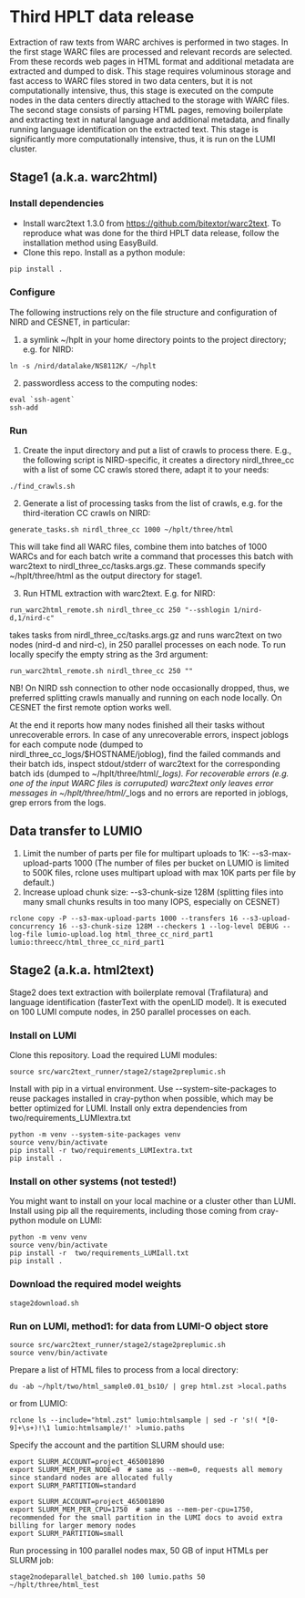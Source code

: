 # Third HPLT data release
Extraction of raw texts from WARC archives is performed in two stages. In the first stage WARC files
are processed and relevant records are selected. From these records web pages in HTML format and
additional metadata are extracted and dumped to disk. This stage requires voluminous storage and
fast access to WARC files stored in two data centers, but it is not computationally intensive, thus, this
stage is executed on the compute nodes in the data centers directly attached to the storage with WARC
files.
The second stage consists of parsing HTML pages, removing boilerplate and extracting text in natural
language and additional metadata, and finally running language identification on the extracted text. 
This stage is significantly more computationally intensive, thus, it is run on the LUMI cluster.

## Stage1 (a.k.a. warc2html)
### Install dependencies
* Install warc2text 1.3.0 from https://github.com/bitextor/warc2text. To reproduce what was done for the third HPLT data 
release, follow the installation method using EasyBuild. 
* Clone this repo. Install as a python module:
```bash
pip install .
```

### Configure
The following instructions rely on the file structure and configuration of NIRD and CESNET, in particular:
1. a symlink ~/hplt in your home directory points to the project directory; e.g. for NIRD:
```commandline
ln -s /nird/datalake/NS8112K/ ~/hplt
```
2. passwordless access to the computing nodes:
```commandline
eval `ssh-agent`
ssh-add
```

### Run
1. Create the input directory and put a list of crawls to process there. E.g., the following script is NIRD-specific, 
it creates a directory nirdl_three_cc with a list of some CC crawls stored there, adapt it to your needs:
```commandline
./find_crawls.sh
```

2. Generate a list of processing tasks from the list of crawls, e.g. for the third-iteration CC crawls on NIRD:
```commandline
generate_tasks.sh nirdl_three_cc 1000 ~/hplt/three/html 
```
This will take find all WARC files, combine them into batches of 1000 WARCs and for each batch write a command that 
processes this batch with warc2text to nirdl_three_cc/tasks.args.gz. These commands specify ~/hplt/three/html as the
output directory for stage1.


3. Run HTML extraction with warc2text. E.g. for NIRD:
```commandline
run_warc2html_remote.sh nirdl_three_cc 250 "--sshlogin 1/nird-d,1/nird-c"
```
takes tasks from nirdl_three_cc/tasks.args.gz and runs warc2text on two nodes (nird-d and nird-c), in 250 parallel processes on each node.
To run locally specify the empty string as the 3rd argument:
```commandline
run_warc2html_remote.sh nirdl_three_cc 250 ""
```
NB! On NIRD ssh connection to other node occasionally dropped, thus, we preferred splitting crawls manually and running
on each node locally. On CESNET the first remote option works well. 

At the end it reports how many nodes finished all their tasks without unrecoverable errors. In case of any unrecoverable
errors, inspect joblogs for each compute node (dumped to nirdl_three_cc_logs/$HOSTNAME/joblog), find the failed commands 
and their batch ids, inspect stdout/stderr of warc2text for the corresponding batch ids (dumped to  ~/hplt/three/html/*_logs). 
For recoverable errors (e.g. one of the input WARC files is corruputed) warc2text only leaves error messages in 
~/hplt/three/html/*_logs and no errors are reported in joblogs, grep errors from the logs.


## Data transfer to LUMIO
1) Limit the number of parts per file for multipart uploads to 1K: --s3-max-upload-parts 1000 (The number of files per 
bucket on LUMIO is limited to 500K files, rclone uses multipart upload with max 10K parts per file by default.)
2) Increase upload chunk size: --s3-chunk-size 128M (splitting files into many small chunks results in too many IOPS, especially on CESNET)

```commandline
rclone copy -P --s3-max-upload-parts 1000 --transfers 16 --s3-upload-concurrency 16 --s3-chunk-size 128M --checkers 1 --log-level DEBUG --log-file lumio-upload.log html_three_cc_nird_part1 lumio:threecc/html_three_cc_nird_part1
```

## Stage2 (a.k.a. html2text)
Stage2 does text extraction with boilerplate removal (Trafilatura) and language identification (fasterText with the openLID model).
It is executed on 100 LUMI compute nodes, in 250 parallel processes on each.

### Install on LUMI
Clone this repository. Load the required LUMI modules:
```commandline
source src/warc2text_runner/stage2/stage2preplumic.sh
``` 

Install with pip in a virtual environment. Use --system-site-packages to reuse 
packages installed in cray-python when possible, which may be better optimized for LUMI. 
Install only extra dependencies from two/requirements_LUMIextra.txt 
```commandline
python -m venv --system-site-packages venv
source venv/bin/activate
pip install -r two/requirements_LUMIextra.txt
pip install .  
```

### Install on other systems (not tested!)
You might want to install on your local machine or a cluster other than LUMI.
Install using pip all the requirements, including those coming from cray-python module on LUMI: 
```commandline
python -m venv venv
source venv/bin/activate
pip install -r  two/requirements_LUMIall.txt
pip install .
```

### Download the required model weights
```commandline
stage2download.sh
```

### Run on LUMI, method1: for data from LUMI-O object store
```commandline
source src/warc2text_runner/stage2/stage2preplumic.sh
source venv/bin/activate
```

Prepare a list of HTML files to process from a local directory:
```commandline
du -ab ~/hplt/two/html_sample0.01_bs10/ | grep html.zst >local.paths
```
or from LUMIO:
```commandline
rclone ls --include="html.zst" lumio:htmlsample | sed -r 's!( *[0-9]+\s+)!\1 lumio:htmlsample/!' >lumio.paths
```

Specify the account and the partition SLURM should use:
```commandline
export SLURM_ACCOUNT=project_465001890
export SLURM_MEM_PER_NODE=0  # same as --mem=0, requests all memory since standard nodes are allocated fully
export SLURM_PARTITION=standard
```


```commandline
export SLURM_ACCOUNT=project_465001890
export SLURM_MEM_PER_CPU=1750  # same as --mem-per-cpu=1750, recommended for the small partition in the LUMI docs to avoid extra billing for larger memory nodes
export SLURM_PARTITION=small
```

Run processing in 100 parallel nodes max, 50 GB of input HTMLs per SLURM job:
```commandline
stage2nodeparallel_batched.sh 100 lumio.paths 50 ~/hplt/three/html_test
```


